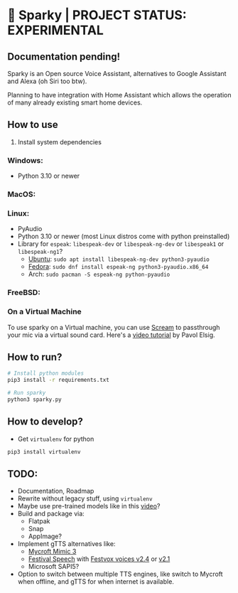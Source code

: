 # 🤖 Sparky | PROJECT STATUS: EXPERIMENTAL

## Documentation pending!

Sparky is an Open source Voice Assistant, alternatives to Google Assistant and Alexa (oh Siri too btw).

Planning to have integration with Home Assistant which allows the operation of many already existing smart home devices.

## How to use

1. Install system dependencies

### Windows:

- Python 3.10 or newer

### MacOS:

### Linux:

- PyAudio
- Python 3.10 or newer (most Linux distros come with python preinstalled)
- Library for `espeak`: `libespeak-dev` or `libespeak-ng-dev` or `libespeak1` or `libespeak-ng1`?
  - [Ubuntu](https://packages.ubuntu.com/search?suite=default&section=all&arch=any&keywords=libespeak&searchon=names): `sudo apt install libespeak-ng-dev python3-pyaudio`
  - [Fedora](https://packages.fedoraproject.org/search?query=espeak): `sudo dnf install espeak-ng python3-pyaudio.x86_64`
  - Arch: `sudo pacman -S espeak-ng python-pyaudio`

### FreeBSD:

### On a Virtual Machine

To use sparky on a Virtual machine, you can use [Scream](https://github.com/duncanthrax/scream) to passthrough your mic via a virtual sound card. Here's a [video tutorial](https://www.youtube.com/watch?v=AfUgNEOx3uk) by Pavol Elsig.

## How to run?

```bash
# Install python modules
pip3 install -r requirements.txt

# Run sparky
python3 sparky.py
```

## How to develop?

- Get `virtualenv` for python

```bash
pip3 install virtualenv
```

## TODO:

- Documentation, Roadmap
- Rewrite without legacy stuff, using `virtualenv`
- Maybe use pre-trained models like in this [video](https://youtu.be/ob0p7G2QoHA)?
- Build and package via:
  - Flatpak
  - Snap
  - AppImage?
- Implement gTTS alternatives like:
  - [Mycroft Mimic 3](https://youtu.be/egrMopDIvPE)
  - [Festival Speech](https://www.cstr.ed.ac.uk/projects/festival/) with [Festvox voices v2.4](http://festvox.org/packed/festival/2.4/) or [v2.1](http://festvox.org/packed/festival/2.1/)
  - Microsoft SAPI5?
- Option to switch between multiple TTS engines, like switch to Mycroft when offline, and gTTS for when internet is available.
